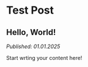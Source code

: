 # Test Post <!--{ as="img" mode="hero" src="https://picsum.photos/800/600" }-->

## Hello, World!
*Published: 01.01.2025*

Start wrting your content here! 
        